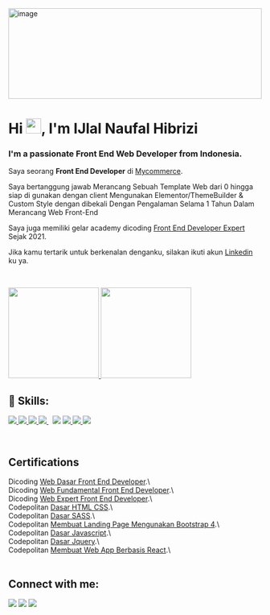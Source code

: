 <img  alt="image" src="https://raw.githubusercontent.com/amandewatnitrr/amandewatnitrr/main/header_.png" width="100%" height="180" />

<h1>Hi <img src="https://raw.githubusercontent.com/MartinHeinz/MartinHeinz/master/wave.gif" width="30px">, I'm IJlal Naufal Hibrizi </h1>
<h3>I'm a passionate Front End Web Developer from  Indonesia.</h3>

Saya seorang **Front End Developer** di [Mycommerce](http://mycommerce.id/).

Saya bertanggung jawab Merancang Sebuah Template Web dari 0 hingga siap di gunakan dengan client Mengunakan Elementor/ThemeBuilder & Custom Style dengan dibekali Dengan 
Pengalaman Selama 1 Tahun Dalam Merancang Web Front-End

Saya juga memiliki gelar academy dicoding [Front End Developer Expert](https://www.dicoding.com/certificates/4EXG66JYQZRL) Sejak 2021.

Jika kamu tertarik untuk berkenalan denganku, silakan ikuti akun [Linkedin](https://www.linkedin.com/in/ijlal-naufal-hibrizi-34337b1b9/) ku ya.

<br/>

<p align="left">
<a href="https://github.com/IJlnflhbrzDev">
  <img height="180em" src="https://github-readme-stats-eight-theta.vercel.app/api?username=IJlnflhbrzDev&show_icons=true&theme=algolia&include_all_commits=true&count_private=true"/>
  <img height="180em" src="https://github-readme-stats-eight-theta.vercel.app/api/top-langs/?username=IJlnflhbrzDev&layout=compact&langs_count=8&theme=algolia"/>
</a>
</p>

## 🚀 Skills:
<p align="left"> 
    <a href="https://www.w3.org/html/" target="_blank"> <img src="https://img.icons8.com/color/48/000000/html-5.png"/> </a> 
    <a href="https://www.w3schools.com/css/" target="_blank"> <img src="https://img.icons8.com/color/48/000000/css3.png"/> </a> 
    <a href="https://getbootstrap.com/" target="_blank"> <img src="https://img.icons8.com/color/48/000000/bootstrap.png"/> </a>
    <a style="padding-right:8px;" href="https://sass-lang.com/" target="_blank"> <img src="https://img.icons8.com/color/48/000000/sass.png"/> </a>
    <a href="https://developer.mozilla.org/en-US/docs/Web/JavaScript" target="_blank"> <img src="https://img.icons8.com/color/50/000000/javascript--v2.png"/></a>
    <a href="https://www.w3schools.com/react/" target="_blank"> <img src="https://img.icons8.com/office/40/000000/react.png"/> </a> 
    <a href="https://www.dicoding.com/academies/317" target="_blank"> <img src="https://img.icons8.com/ios-filled/48/000000/git.png"/> </a> 
    <a href="https://firebase.google.com/" target="_blank"> <img src="https://img.icons8.com/color/48/000000/firebase.png"/> </a> 
</p>

<br />

## Certifications <br/>
Dicoding [Web Dasar Front End Developer](https://www.dicoding.com/certificates/2VX3NO10NXYQ).\  <br/>
Dicoding [Web Fundamental Front End Developer](https://www.dicoding.com/certificates/QNVP7MJ8RXR0).\ <br/>
Dicoding [Web Expert Front End Developer](https://www.dicoding.com/certificates/4EXG66JYQZRL).\ <br/>
Codepolitan [Dasar HTML CSS](https://apps.codepolitan.com/achievement/detail/4SM6ZI1).\ <br/>
Codepolitan [Dasar SASS](https://apps.codepolitan.com/achievement/detail/0HXFQQN).\ <br/>
Codepolitan [Membuat Landing Page Mengunakan Bootstrap 4](https://apps.codepolitan.com/achievement/detail/ANCK4Q6).\ <br/>
Codepolitan [Dasar Javascript](https://apps.codepolitan.com/achievement/detail/EISAEUU).\ <br/>
Codepolitan [Dasar Jquery](https://apps.codepolitan.com/achievement/detail/2NKT5ZQ).\ <br/>
Codepolitan [Membuat Web App Berbasis React](https://apps.codepolitan.com/achievement/detail/WTSFKXC).\ <br/>
<br/>

## Connect with me:
<p align="left">

<a href = "https://www.linkedin.com/in/ijlal-naufal-hibrizi-34337b1b9/"><img src="https://img.icons8.com/fluent/48/000000/linkedin.png"/></a>
<a href = "https://www.instagram.com/ijlnflhbrz/"><img src="https://img.icons8.com/fluent/48/000000/instagram-new.png"/></a>
<a href = "https://www.facebook.com/Profesor.opal.new"><img src="https://img.icons8.com/color/48/000000/facebook.png"/></a>

</p>
